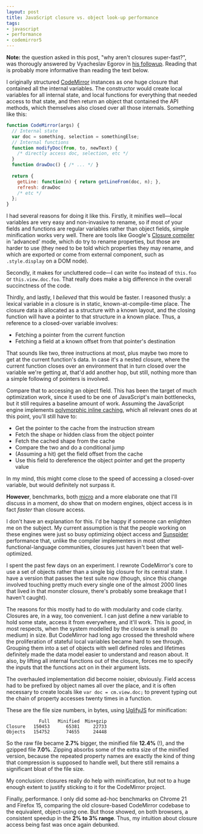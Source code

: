 ```yaml
---
layout: post
title: JavaScript closure vs. object look-up performance
tags:
- javascript
- performance
- codemirror5
---
```


**Note:** the question asked in this post, "why aren't closures
super-fast?", was thorougly answered by Vyacheslav Egorov in
[his followup][aleph]. Reading that is probably more informative than
reading the text below.

[aleph]: http://mrale.ph/blog/2012/09/23/grokking-v8-closures-for-fun.html

I originally structured [CodeMirror][cm] instances as one huge closure
that contained all the internal variables. The constructor would
create local variables for all internal state, and local functions for
everything that needed access to that state, and then return an object
that contained the API methods, which themselves also closed over all
those internals. Something like this:

[cm]: http://codemirror.net

```javascript
function CodeMirror(args) {
  // Internal state
  var doc = something, selection = somethingElse;
  // Internal functions
  function modifyDoc(from, to, newText) {
    /* directly access doc, selection, etc */
  }
  function drawDoc() { /* ... */ }
  
  return {
    getLine: function(n) { return getLineFrom(doc, n); },
    refresh: drawDoc
    /* etc */
  };
}
```

I had several reasons for doing it like this. Firstly, it minifies
well—local variables are very easy and non-invasive to rename, so if
most of your fields and functions are regular variables rather than
object fields, simple minification works very well. There are tools
like Google's [Closure compiler][cc] in 'advanced' mode, which do try
to rename properties, but those are harder to use (they need to be
told which properties they may rename, and which are exported or come
from external component, such as `.style.display` on a DOM node).

[cc]: http://closure-compiler.appspot.com/home

Secondly, it makes for uncluttered code—I can write `foo` instead of
`this.foo` or `this.view.doc.foo`. That really does make a big
difference in the overall succinctness of the code.

Thirdly, and lastly, I *believed* that this would be faster. I
reasoned thusly: a lexical variable in a closure is in static,
known-at-compile-time place. The closure data is allocated as a
structure with a known layout, and the closing function will have a
pointer to that structure in a known place. Thus, a reference to a
closed-over variable involves:

 * Fetching a pointer from the current function
 * Fetching a field at a known offset from that pointer's destination
 
That sounds like two, three instructions at most, plus maybe two more
to get at the current function's data. In case it's a nested closure,
where the current function closes over an environment that in turn
closed over the variable we're getting at, that'd add another hop, but
still, nothing more than a simple following of pointers is involved.

Compare that to accessing an object field. This has been the target of
much optimization work, since it used to be one of JavaScript's main
bottlenecks, but it still requires a baseline amount of work. Assuming
the JavaScript engine implements [polymorphic inline caching][pic], which
all relevant ones do at this point, you'll still have to:

[pic]: http://blog.cdleary.com/2010/09/picing-on-javascript-for-fun-and-profit/

 * Get the pointer to the cache from the instruction stream
 * Fetch the shape or hidden class from the object pointer
 * Fetch the cached shape from the cache
 * Compare the two and do a conditional jump
 * (Assuming a hit) get the field offset from the cache
 * Use this field to dereference the object pointer and get the property value

In my mind, this might come close to the speed of accessing a
closed-over variable, but would definitely not surpass it.

**However**, benchmarks, both [micro][jsperf] and a more elaborate one
that I'll discuss in a moment, do show that on modern engines, object
access is in fact *faster* than closure access.

[jsperf]: http://jsperf.com/access-object-properties-via-closure-vs-this/2

I don't have an explanation for this. I'd be happy if someone can
enlighten me on the subject. My current assumption is that the people
working on these engines were just so busy optimizing object access
and [Sunspider][spider] performance that, unlike the compiler
implementers in most other functional-language communities, closures
just haven't been that well-optimized.

[spider]: http://www.webkit.org/perf/sunspider/sunspider.html

I spent the past few days on an experiment. I rewrote CodeMirror's
core to use a set of objects rather than a single big closure for its
central state. I have a version that passes the test suite now
(though, since this change involved touching pretty much every single
one of the almost 2000 lines that lived in that monster closure,
there's probably some breakage that I haven't caught).

The reasons for this mostly had to do with modularity and code
clarity. Closures are, in a way, too convenient. I can just define a
new variable to hold some state, access it from everywhere, and it'll
work. This is *good*, in most respects, when the system modelled by the
closure is small (to medium) in size. But CodeMirror had long ago
crossed the threshold where the proliferation of stateful local
variables became hard to see through. Grouping them into a set of
objects with well defined roles and lifetimes definitely made the data
model easier to understand and reason about. It also, by lifting all
internal functions out of the closure, forces me to specify the inputs
that the functions act on in their argument lists.

The overhauled implementation did become noisier, obviously. Field
access had to be prefixed by object names all over the place, and it
is often necessary to create locals like `var doc = cm.view.doc;` to
prevent typing out the chain of property accesses twenty times in a
function.

These are the file size numbers, in bytes, using [UglifyJS][ujs] for
minification:

[ujs]: https://github.com/mishoo/UglifyJS

                Full   Minified  Min+gzip
    Closure   150453      65381     22733
    Objects   154752      74655     24448

So the raw file became **2.7%** bigger, the minified file **12.4%**
(!), and the gzipped file **7.0%**. Zipping absorbs some of the extra
size of the minified version, because the repeated property names are
exactly the kind of thing that compression is supposed to handle well,
but there still remains a significant bloat of the file size.

My conclusion: closures really do help with minification, but not to a
huge enough extent to justify sticking to it for the CodeMirror
project.

Finally, performance. I only did some ad-hoc benchmarks on Chrome 21
and Firefox 15, comparing the old closure-based CodeMirror codebase to
the equivalent, object-using one. But those showed, on both browsers,
a consistent speedup in the **2% to 3% range**. Thus, my intuition
about closure access being fast was once again debunked.
